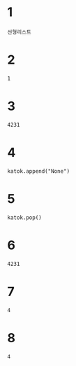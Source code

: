 # 1
    선형리스트
# 2
    1
# 3
    4231
# 4
    katok.append("None")
# 5
    katok.pop()
# 6
    4231
# 7
    4
# 8
    4